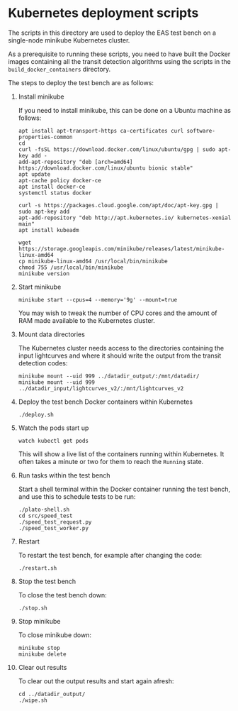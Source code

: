# Kubernetes deployment scripts

The scripts in this directory are used to deploy the EAS test bench on a single-node minikube Kubernetes cluster.

As a prerequisite to running these scripts, you need to have built the Docker images containing all the transit detection algorithms using the scripts in the `build_docker_containers` directory.

The steps to deploy the test bench are as follows:

1. Install minikube

    If you need to install minikube, this can be done on a Ubuntu machine as follows:
    
    ```
    apt install apt-transport-https ca-certificates curl software-properties-common
    cd
    curl -fsSL https://download.docker.com/linux/ubuntu/gpg | sudo apt-key add -
    add-apt-repository "deb [arch=amd64] https://download.docker.com/linux/ubuntu bionic stable"
    apt update
    apt-cache policy docker-ce
    apt install docker-ce
    systemctl status docker

    curl -s https://packages.cloud.google.com/apt/doc/apt-key.gpg | sudo apt-key add
    apt-add-repository "deb http://apt.kubernetes.io/ kubernetes-xenial main"
    apt install kubeadm
    
    wget https://storage.googleapis.com/minikube/releases/latest/minikube-linux-amd64
    cp minikube-linux-amd64 /usr/local/bin/minikube
    chmod 755 /usr/local/bin/minikube
    minikube version
   ```

1. Start minikube

    ```
    minikube start --cpus=4 --memory='9g' --mount=true
    ```
    
    You may wish to tweak the number of CPU cores and the amount of RAM made available to the Kubernetes cluster.

2. Mount data directories

    The Kubernetes cluster needs access to the directories containing the input lightcurves and where it should write the output from the transit detection codes:
    
    ```
    minikube mount --uid 999 ../datadir_output/:/mnt/datadir/
    minikube mount --uid 999 ../datadir_input/lightcurves_v2/:/mnt/lightcurves_v2
    ```

3. Deploy the test bench Docker containers within Kubernetes

    ```
    ./deploy.sh
    ```

4. Watch the pods start up

    ```
    watch kubectl get pods
    ```
    
    This will show a live list of the containers running within Kubernetes. It often takes a minute or two for them to reach the `Running` state.

5. Run tasks within the test bench

    Start a shell terminal within the Docker container running the test bench, and use this to schedule tests to be run:
    
    ```
    ./plato-shell.sh
    cd src/speed_test
    ./speed_test_request.py
    ./speed_test_worker.py
    ```

6. Restart

    To restart the test bench, for example after changing the code:
    
    ```
    ./restart.sh
    ```

7. Stop the test bench

    To close the test bench down:
    
    ```
    ./stop.sh
    ```

8. Stop minikube

    To close minikube down:
    
    ```
    minikube stop
    minikube delete
    ```

9. Clear out results

    To clear out the output results and start again afresh:
    
    ```
    cd ../datadir_output/
    ./wipe.sh
    ```

